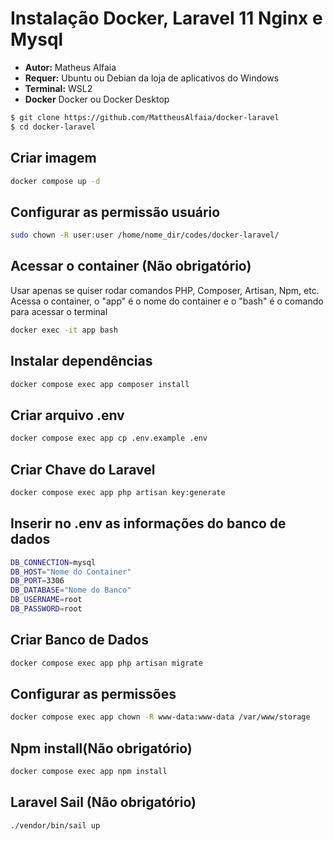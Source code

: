 # Instalação Docker, Laravel 11 Nginx e Mysql
- **Autor:** Matheus Alfaia
- **Requer:** Ubuntu ou Debian da loja de aplicativos do Windows
- **Terminal:** WSL2
- **Docker** Docker ou Docker Desktop
```bash
$ git clone https://github.com/MattheusAlfaia/docker-laravel
$ cd docker-laravel
```

## Criar imagem
```bash
docker compose up -d
```

## Configurar as permissão usuário
```bash
sudo chown -R user:user /home/nome_dir/codes/docker-laravel/
```

## Acessar o container (Não obrigatório)
Usar apenas se quiser rodar comandos PHP, Composer, Artisan, Npm, etc.
Acessa o container, o "app" é o nome do container e o "bash" é o comando para acessar o terminal
```bash
docker exec -it app bash
```

## Instalar dependências
```bash
docker compose exec app composer install
```

## Criar arquivo .env
```bash
docker compose exec app cp .env.example .env
```

## Criar Chave do Laravel
```bash
docker compose exec app php artisan key:generate
```

## Inserir no .env as informações do banco de dados
```bash
DB_CONNECTION=mysql
DB_HOST="Nome do Container"
DB_PORT=3306
DB_DATABASE="Nome do Banco"
DB_USERNAME=root
DB_PASSWORD=root
```

## Criar Banco de Dados
```bash
docker compose exec app php artisan migrate
```

## Configurar as permissões
```bash
docker compose exec app chown -R www-data:www-data /var/www/storage
```

## Npm install(Não obrigatório)
```bash
docker compose exec app npm install
```

## Laravel Sail (Não obrigatório)
```bash
./vendor/bin/sail up
```
